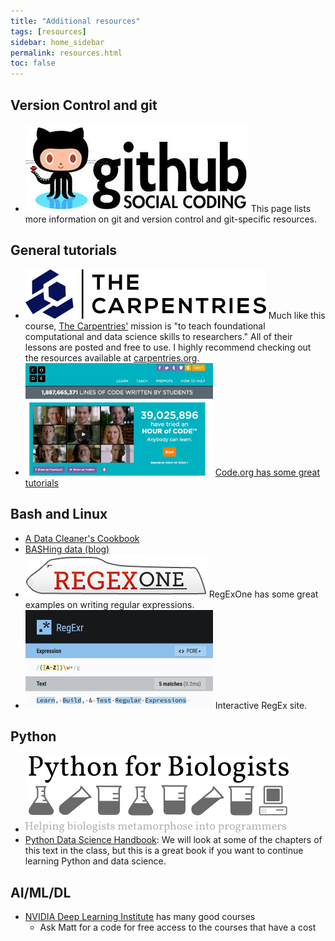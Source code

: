 ```yaml
---
title: "Additional resources"
tags: [resources]
sidebar: home_sidebar
permalink: resources.html
toc: false
---
```


## Version Control and git

* [![github logo](images/github_logo.jpg)](git.html) This page lists more information on git and version control and git-specific resources.
 
## General tutorials

* [![carpentries logo](images/TheCarpentries.png)](https://carpentries.org/) Much like this course, [The Carpentries'](https://carpentries.org/) mission is "to teach foundational computational and data science skills to researchers." All of their lessons are posted and free to use. I highly recommend checking out the resources available at [carpentries.org](https://carpentries.org/).
* [![code.org screenshot](images/code.org.jpg)](https://code.org/) [Code.org has some great tutorials](https://code.org/)

## Bash and Linux

* [A Data Cleaner's Cookbook](https://www.datafix.com.au/cookbook/)
* [BASHing data (blog)](https://www.datafix.com.au/cookbook/)
* [![Regexone logo](images/regexone.png)](https://regexone.com/) RegExOne has some great examples on writing regular expressions.
* [![regexr.com logo](images/regexr.png)](https://regexr.com/) Interactive RegEx site.

## Python

* [![Python for biologists logo](images/python_for_biologists.png)](https://pythonforbiologists.com/)
* [Python Data Science Handbook](https://jakevdp.github.io/PythonDataScienceHandbook/): We will look at some of the chapters of this text in the class, but this is a great book if you want to continue learning Python and data science.

## AI/ML/DL

* [NVIDIA Deep Learning Institute](https://www.nvidia.com/en-us/deep-learning-ai/education/) has many good courses
  * Ask Matt for a code for free access to the courses that have a cost